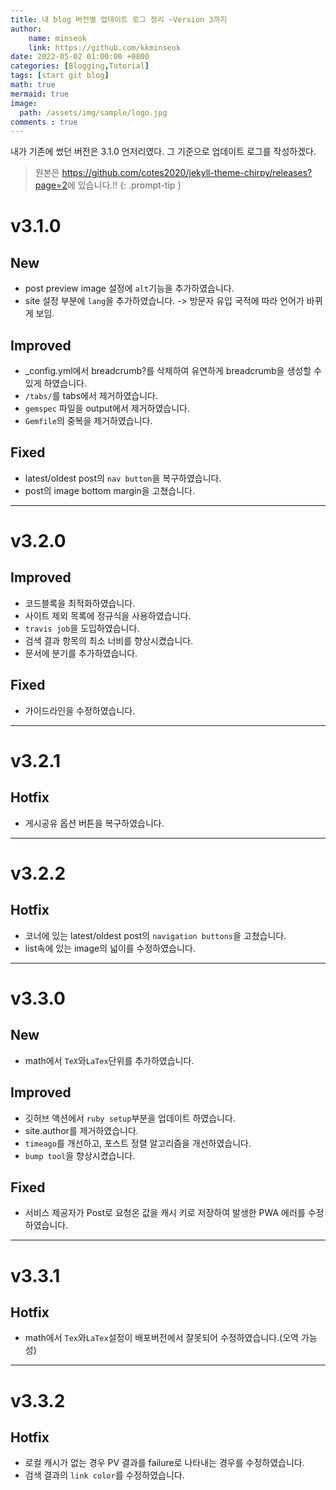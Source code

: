 ```yaml
---
title: 내 blog 버전별 업데이트 로그 정리 ~Version 3까지
author: 
    name: minseok
    link: https://github.com/kkminseok
date: 2022-05-02 01:00:00 +0800
categories: [Blogging,Tutorial]
tags: [start git blog]
math: true
mermaid: true
image: 
  path: /assets/img/sample/logo.jpg
comments : true
---
```


내가 기존에 썼던 버전은 3.1.0 언저리였다. 그 기준으로 업데이트 로그를 작성하겠다.

> 원본은 <https://github.com/cotes2020/jekyll-theme-chirpy/releases?page=2>에 있습니다.!!
{: .prompt-tip }

# v3.1.0

## New
- post preview image 설정에 `alt`기능을 추가하였습니다.
- site 설정 부분에 `lang`을 추가하였습니다. -> 방문자 유입 국적에 따라 언어가 바뀌게 보임.

## Improved
- _config.yml에서 breadcrumb?를 삭제하여 유연하게 breadcrumb을 생성할 수 있게 하였습니다.
- `/tabs/`를 tabs에서 제거하였습니다.
- `gemspec` 파일을 output에서 제거하였습니다.
- `Gemfile`의 중복을 제거하였습니다.

## Fixed
- latest/oldest post의 `nav button`을 복구하였습니다.
- post의 image bottom margin을 고쳤습니다.

-----

# v3.2.0

## Improved
- 코드블록을 최적화하였습니다.
- 사이트 제외 목록에 정규식을 사용하였습니다.
- `travis job`을 도입하였습니다.
- 검색 결과 항목의 최소 너비를 향상시켰습니다.
- 문서에 분기를 추가하였습니다.

## Fixed
- 가이드라인을 수정하였습니다.

-----

# v3.2.1

## Hotfix
- 게시공유 옵션 버튼을 복구하였습니다.

-----

# v3.2.2

## Hotfix
- 코너에 있는 latest/oldest post의 `navigation buttons`을 고쳤습니다.
- list속에 있는 image의 넓이를 수정하였습니다.

-----

# v3.3.0

## New
- math에서 `TeX`와`LaTex`단위를 추가하였습니다.

## Improved
- 깃허브 액션에서 `ruby setup`부분을 업데이트 하였습니다.
- site.author를 제거하였습니다.
- `timeago`를 개선하고, 포스트 정렬 알고리즘을 개선하였습니다.
- `bump tool`을 향상시켰습니다.

## Fixed
- 서비스 제공자가 Post로 요청온 값을 캐시 키로 저장하여 발생한 PWA 에러를 수정하였습니다.

-----

# v3.3.1

## Hotfix
- math에서 `Tex`와`LaTex`설정이 배포버전에서 잘못되어 수정하였습니다.(오역 가능성)

-----

# v3.3.2

## Hotfix
- 로컬 캐시가 없는 경우 PV 결과를 failure로 나타내는 경우를 수정하였습니다.
- 검색 결과의 `link color`를 수정하였습니다.

